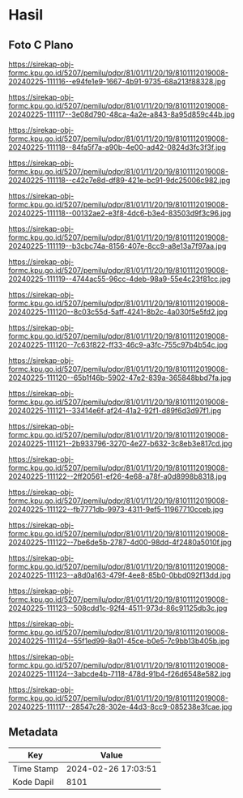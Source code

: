 # Hasil

## Foto C Plano

https://sirekap-obj-formc.kpu.go.id/5207/pemilu/pdpr/81/01/11/20/19/8101112019008-20240225-111116--e94fe1e9-1667-4b91-9735-68a213f88328.jpg

https://sirekap-obj-formc.kpu.go.id/5207/pemilu/pdpr/81/01/11/20/19/8101112019008-20240225-111117--3e08d790-48ca-4a2e-a843-8a95d859c44b.jpg

https://sirekap-obj-formc.kpu.go.id/5207/pemilu/pdpr/81/01/11/20/19/8101112019008-20240225-111118--84fa5f7a-a90b-4e00-ad42-0824d3fc3f3f.jpg

https://sirekap-obj-formc.kpu.go.id/5207/pemilu/pdpr/81/01/11/20/19/8101112019008-20240225-111118--c42c7e8d-df89-421e-bc91-9dc25006c982.jpg

https://sirekap-obj-formc.kpu.go.id/5207/pemilu/pdpr/81/01/11/20/19/8101112019008-20240225-111118--00132ae2-e3f8-4dc6-b3e4-83503d9f3c96.jpg

https://sirekap-obj-formc.kpu.go.id/5207/pemilu/pdpr/81/01/11/20/19/8101112019008-20240225-111119--b3cbc74a-8156-407e-8cc9-a8e13a7f97aa.jpg

https://sirekap-obj-formc.kpu.go.id/5207/pemilu/pdpr/81/01/11/20/19/8101112019008-20240225-111119--4744ac55-96cc-4deb-98a9-55e4c23f81cc.jpg

https://sirekap-obj-formc.kpu.go.id/5207/pemilu/pdpr/81/01/11/20/19/8101112019008-20240225-111120--8c03c55d-5aff-4241-8b2c-4a030f5e5fd2.jpg

https://sirekap-obj-formc.kpu.go.id/5207/pemilu/pdpr/81/01/11/20/19/8101112019008-20240225-111120--7c63f822-ff33-46c9-a3fc-755c97b4b54c.jpg

https://sirekap-obj-formc.kpu.go.id/5207/pemilu/pdpr/81/01/11/20/19/8101112019008-20240225-111120--65b1f46b-5902-47e2-839a-365848bbd7fa.jpg

https://sirekap-obj-formc.kpu.go.id/5207/pemilu/pdpr/81/01/11/20/19/8101112019008-20240225-111121--33414e6f-af24-41a2-92f1-d89f6d3d97f1.jpg

https://sirekap-obj-formc.kpu.go.id/5207/pemilu/pdpr/81/01/11/20/19/8101112019008-20240225-111121--2b933796-3270-4e27-b632-3c8eb3e817cd.jpg

https://sirekap-obj-formc.kpu.go.id/5207/pemilu/pdpr/81/01/11/20/19/8101112019008-20240225-111122--2ff20561-ef26-4e68-a78f-a0d8998b8318.jpg

https://sirekap-obj-formc.kpu.go.id/5207/pemilu/pdpr/81/01/11/20/19/8101112019008-20240225-111122--fb7771db-9973-4311-9ef5-11967710cceb.jpg

https://sirekap-obj-formc.kpu.go.id/5207/pemilu/pdpr/81/01/11/20/19/8101112019008-20240225-111122--7be6de5b-2787-4d00-98dd-4f2480a5010f.jpg

https://sirekap-obj-formc.kpu.go.id/5207/pemilu/pdpr/81/01/11/20/19/8101112019008-20240225-111123--a8d0a163-479f-4ee8-85b0-0bbd092f13dd.jpg

https://sirekap-obj-formc.kpu.go.id/5207/pemilu/pdpr/81/01/11/20/19/8101112019008-20240225-111123--508cdd1c-92f4-4511-973d-86c91125db3c.jpg

https://sirekap-obj-formc.kpu.go.id/5207/pemilu/pdpr/81/01/11/20/19/8101112019008-20240225-111124--55f1ed99-8a01-45ce-b0e5-7c9bb13b405b.jpg

https://sirekap-obj-formc.kpu.go.id/5207/pemilu/pdpr/81/01/11/20/19/8101112019008-20240225-111124--3abcde4b-7118-478d-91b4-f26d6548e582.jpg

https://sirekap-obj-formc.kpu.go.id/5207/pemilu/pdpr/81/01/11/20/19/8101112019008-20240225-111117--28547c28-302e-44d3-8cc9-085238e3fcae.jpg


## Metadata

| Key        | Value               |
| ---------- | ------------------- |
| Time Stamp | 2024-02-26 17:03:51 |
| Kode Dapil | 8101                |



